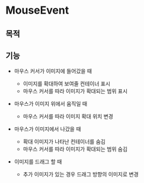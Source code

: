 # MouseEvent
## 목적

## 기능

- 마우스 커서가 이미지에 들어갔을 때 
    - 이미지를 확대하여 보여줄 컨테이너 표시
    - 마우스 커서를 따라 이미지가 확대되는 범위 표시
- 마우스가 이미지 위에서 움직일 때
    - 마우스 커서를 따라 이미지 확대 위치 변경
    
- 마우스가 이미지에서 나갔을 때
    - 확대 이미지가 나타난 컨테이너를 숨김
    - 마우스 커서를 따라 이미지가 확대되는 범위 숨김
    
- 이미지를 드래그 할 때
    - 추가 이미지가 있는 경우 드래그 방향의 이미지로 변경   
